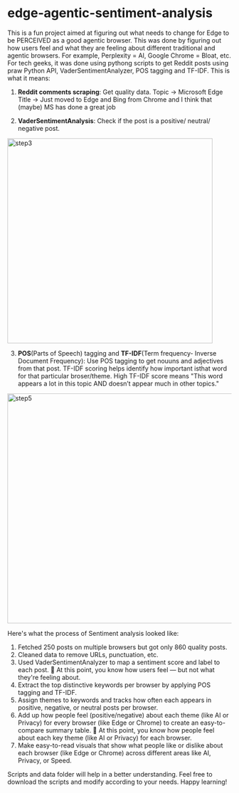 # edge-agentic-sentiment-analysis
This is a fun project aimed at figuring out what needs to change for Edge to be PERCEIVED as a good agentic browser. This was done by figuring out how users feel and what they are feeling about different traditional and agentic browsers. For example, Perplexity = AI, Google Chrome = Bloat, etc. For tech geeks, it was done using pythong scripts to get Reddit posts using praw Python API, VaderSentimentAnalyzer, POS tagging and TF-IDF. This is what it means:
1. **Reddit comments scraping**: Get quality data.
Topic -> Microsoft Edge
Title -> Just moved to Edge and Bing from Chrome and I think that (maybe) MS has done a great job

2. **VaderSentimentAnalysis**: Check if the post is a positive/ neutral/ negative post.
<img width="461" alt="step3" src="https://github.com/user-attachments/assets/867af2df-9478-422e-8744-eed71c2b69f9" />

3. **POS**(Parts of Speech) tagging and **TF-IDF**(Term frequency- Inverse Document Frequency):  Use POS tagging to get nouuns and adjectives from that post. TF-IDF scoring helps identify how important isthat word for that particular broser/theme. High TF-IDF score means "This word appears a lot in this topic AND doesn’t appear much in other topics."
<img width="517" alt="step5" src="https://github.com/user-attachments/assets/95e7b328-ae42-4204-86f4-b6e7e2b7e299" />

Here's what the process of Sentiment analysis looked like:
1. Fetched 250 posts on multiple browsers but got only 860 quality posts.
2. Cleaned data to remove URLs, punctuation, etc.
3. Used VaderSentimentAnalyzer to map a sentiment score and label to each post.
🧠 At this point, you know how users feel — but not what they're feeling about. 
4. Extract the top distinctive keywords per browser by applying POS tagging and TF-IDF.
5. Assign themes to keywords and tracks how often each appears in positive, negative, or neutral posts per browser.
6. Add up how people feel (positive/negative) about each theme (like AI or Privacy) for every browser (like Edge or Chrome) to create an easy-to-compare summary table.
🧠 At this point, you know how people feel about each key theme (like AI or Privacy) for each browser. 
7. Make easy-to-read visuals that show what people like or dislike about each browser (like Edge or Chrome) across different areas like AI, Privacy, or Speed.

Scripts and data folder will help in a better understanding. Feel free to download the scripts and modify according to your needs. Happy learning!



